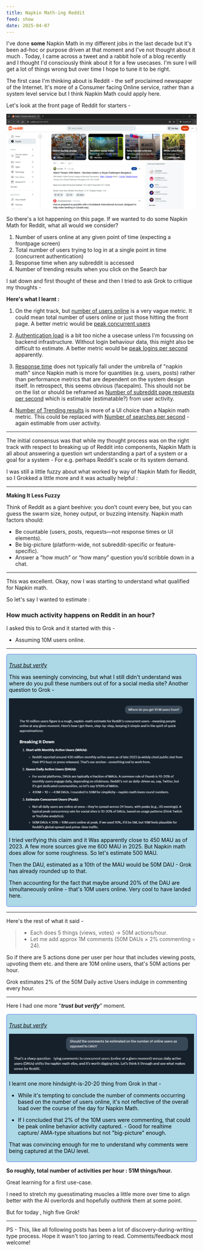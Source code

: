 ```yaml
---
title: Napkin Math-ing Reddit
feed: show
date: 2025-04-07
---
```

I've done **some** Napkin Math in my different jobs in the last decade but it's been ad-hoc or purpose driven at that moment and I've not thought about it much . Today, I came across a tweet and a rabbit hole of a blog recently and I thought I'd consciously think about it for a few usecases. I'm sure I will get a lot of things wrong but over time I hope to tune it to be right. 

The first case I'm thinking about is Reddit - the self proclaimed newspaper of the Internet. It's more of a Consumer facing Online service, rather than a system level service but I think Napkin Math could apply here. 

Let's look at the front page of Reddit for starters - 

![alt-text](/assets/img/non-python/napkin-math/reddit/Napkin-Math-Reddit-1.png)

So there's a lot happening on this page. 
If we wanted to do some Napkin Math for Reddit, what all would we consider?

<ol>
<li> Number of users online at any given point of time (expecting a frontpage screen)</li>
<li> Total number of users trying to log in at a single point in time (concurrent authentication)</li>
<li>Response time when any subreddit is accessed</li>
<li>Number of trending results when you click on the Search bar</li>
</ol>

I sat down and first thought of these and then I tried to ask Grok to critique my thoughts - 

<b>Here's what I learnt :</b>

<div><ol>
	<li> On the right track, but <u>number of users online</u> is a very vague metric. It could mean total number of users online or just those hitting the front page. A better metric would be <u>peak concurrent users</u></li><p/>
	<li> <u>Authentication load</u> is a bit too niche a usecase unless I'm focussing on backend infrastructure. Without login behaviour data, this might also be difficult to estimate. 
	   A better metric would be <u>peak logins per second</u> apparently.</li><p/>
	<li> <u>Response time</u> does not typically fall under the umbrella of "napkin math" since Napkin math is more for quantities (e.g. users, posts) rather than performance metrics that are dependent on the system design itself. In retrospect, this seems obvious (facepalm). This should not be on the list or should be reframed as <u>Number of subreddit page requests per second</u> which is estimable (estimatable?) from user activity. </li><p/>
	<li> <u>Number of Trending results</u> is more of a UI choice than a Napkin math metric. This could be replaced with <u>Number of searches per second</u> - again estimable from user activity.</li>
</ol></div>

---

The initial consensus was that while my thought process was on the right track with respect to breaking up of Reddit into components, Napkin Math is all about answering a question wrt understanding a part of a system or a goal for a system - 
For e.g. perhaps Reddit's scale or its system demand. 

I was still a little fuzzy about what worked by way of Napkin Math for Reddit, so I Grokked a little more and it was actually helpful : 

---

**Making It Less Fuzzy**

Think of Reddit as a giant beehive: you don’t count every bee, but you can guess the swarm size, honey output, or buzzing intensity. Napkin math factors should:

  - Be countable (users, posts, requests—not response times or UI elements).
  - Be big-picture (platform-wide, not subreddit-specific or feature-specific).
 - Answer a “how much” or “how many” question you’d scribble down in a chat.
 
---

This was excellent. Okay, now I was starting to understand what qualified for Napkin math.

So let's say I wanted to estimate :

### How much activity happens on Reddit in an hour?

I asked this to Grok and it started with this - 

- Assuming 10M users online.

---

<div style="background-color:lightblue; border: 0.5px solid #5078f0; padding: 6px; border-radius: 5px; color:black">
<p/>
<p/> 
<u><i>Trust but verify</i></u>
<p/>
This was seemingly convincing, but what I still didn't understand was where do you pull these numbers out of for a social media site? Another question to Grok - 
<p/>

<img src="../../../../../assets/img/non-python/napkin-math/reddit/Napkin-Math-Reddit-2.png" />
<p/>
I tried verifying this claim and it Was apparently close to 450 MAU as of 2023. A few more sources give me 600 MAU in 2025. But Napkin math does allow for some roughness. So let's estimate 500 MAU.
<p/>
Then the DAU, estimated as a 10th of the MAU would be 50M DAU - Grok has already rounded up to that. 
<p/>
Then accounting for the fact that maybe around 20% of the DAU are simultaneously online - that's 10M users online. Very cool to have landed here.</div>


---


Here's the rest of what it said - 

>- Each does 5 things (views, votes) → 50M actions/hour.
>- Let me add approx 1M comments (50M DAUs × 2% commenting ÷ 24).

So if there are 5 actions done per user per hour that includes viewing posts, upvoting them etc. and there are 10M online users, that's 50M actions per hour.

Grok estimates 2% of the 50M Daily active Users indulge in commenting every hour.

---

Here I had one more "***trust but verify***" moment.

<div style="background-color:lightblue; border: 0.5px solid #5078f0; padding: 6px; border-radius: 5px; color:black"> 
<p/>
<p/> 
<u><i>Trust but verify</i></u>
<p/>

<img src="../../../../../assets/img/non-python/napkin-math/reddit/Napkin-Math-Reddit-3.png" />

I learnt one more hindsight-is-20-20 thing from Grok in that - 
<p/>
<ul>
<li>While it's tempting to conclude the number of comments occurring based on the number of users online, it's not reflective of the overall load over the course of the day for Napkin Math.</li>
<p/>
<li>If I concluded that 2% of the 10M users were commenting, that could be peak online behavior activity captured. - Good for realtime capture/ AMA-type situations but not "big-picture" enough.</li>
</ul>
<p/>
That was convincing enough for me to understand why comments were being captured at the DAU level.
<p/>
</div>

**So roughly, total number of activities per hour : 51M things/hour.**

Great learning for a first use-case. 

I need to stretch my guesstimating muscles a little more over time to align better with the AI overlords and hopefully outthink them at some point. 

But for today , high five Grok!

---

PS - This, like all following posts has been a lot of discovery-during-writing type process. Hope it wasn't too jarring to read. Comments/feedback most welcome!